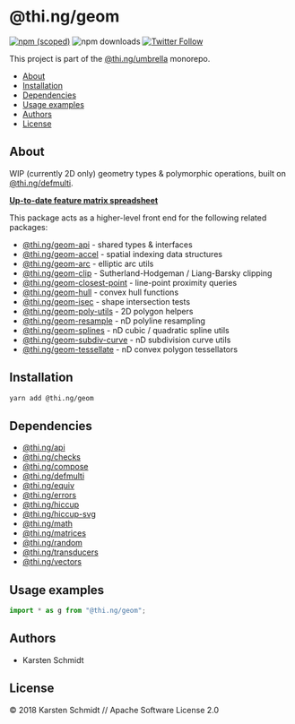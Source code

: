 # @thi.ng/geom

[![npm (scoped)](https://img.shields.io/npm/v/@thi.ng/geom.svg)](https://www.npmjs.com/package/@thi.ng/geom)
![npm downloads](https://img.shields.io/npm/dm/@thi.ng/geom.svg)
[![Twitter Follow](https://img.shields.io/twitter/follow/thing_umbrella.svg?style=flat-square&label=twitter)](https://twitter.com/thing_umbrella)

This project is part of the
[@thi.ng/umbrella](https://github.com/thi-ng/umbrella/) monorepo.

<!-- TOC depthFrom:2 depthTo:3 -->

- [About](#about)
- [Installation](#installation)
- [Dependencies](#dependencies)
- [Usage examples](#usage-examples)
- [Authors](#authors)
- [License](#license)

<!-- /TOC -->

## About

WIP (currently 2D only) geometry types & polymorphic operations, built on
[@thi.ng/defmulti](https://github.com/thi-ng/umbrella/tree/master/packages/defmulti).

[**Up-to-date feature matrix spreadsheet**](https://docs.google.com/spreadsheets/d/1GxJm-zOQaGECui2MJUmy3gQPTF-T6BJ6vhNlUnPsmDs/edit?usp=sharing)

This package acts as a higher-level front end for the following related packages:

- [@thi.ng/geom-api](https://github.com/thi-ng/umbrella/tree/master/packages/geom-api) - shared types & interfaces
- [@thi.ng/geom-accel](https://github.com/thi-ng/umbrella/tree/master/packages/geom-accel) - spatial indexing data structures
- [@thi.ng/geom-arc](https://github.com/thi-ng/umbrella/tree/master/packages/geom-arc) - elliptic arc utils
- [@thi.ng/geom-clip](https://github.com/thi-ng/umbrella/tree/master/packages/geom-clip) - Sutherland-Hodgeman / Liang-Barsky clipping
- [@thi.ng/geom-closest-point](https://github.com/thi-ng/umbrella/tree/master/packages/geom-closest-point) - line-point proximity queries
- [@thi.ng/geom-hull](https://github.com/thi-ng/umbrella/tree/master/packages/geom-hull) - convex hull functions
- [@thi.ng/geom-isec](https://github.com/thi-ng/umbrella/tree/master/packages/geom-isec) - shape intersection tests
- [@thi.ng/geom-poly-utils](https://github.com/thi-ng/umbrella/tree/master/packages/geom-poly-utils) - 2D polygon helpers
- [@thi.ng/geom-resample](https://github.com/thi-ng/umbrella/tree/master/packages/geom-resample) - nD polyline resampling
- [@thi.ng/geom-splines](https://github.com/thi-ng/umbrella/tree/master/packages/geom-splines) - nD cubic / quadratic spline utils
- [@thi.ng/geom-subdiv-curve](https://github.com/thi-ng/umbrella/tree/master/packages/geom-subdiv-curve) - nD subdivision curve utils
- [@thi.ng/geom-tessellate](https://github.com/thi-ng/umbrella/tree/master/packages/geom-tessellate) - nD convex polygon tessellators

## Installation

```bash
yarn add @thi.ng/geom
```

## Dependencies

- [@thi.ng/api](https://github.com/thi-ng/umbrella/tree/master/packages/api)
- [@thi.ng/checks](https://github.com/thi-ng/umbrella/tree/master/packages/checks)
- [@thi.ng/compose](https://github.com/thi-ng/umbrella/tree/master/packages/compose)
- [@thi.ng/defmulti](https://github.com/thi-ng/umbrella/tree/master/packages/defmulti)
- [@thi.ng/equiv](https://github.com/thi-ng/umbrella/tree/master/packages/equiv)
- [@thi.ng/errors](https://github.com/thi-ng/umbrella/tree/master/packages/errors)
- [@thi.ng/hiccup](https://github.com/thi-ng/umbrella/tree/master/packages/hiccup)
- [@thi.ng/hiccup-svg](https://github.com/thi-ng/umbrella/tree/master/packages/hiccup-svg)
- [@thi.ng/math](https://github.com/thi-ng/umbrella/tree/master/packages/math)
- [@thi.ng/matrices](https://github.com/thi-ng/umbrella/tree/master/packages/matrices)
- [@thi.ng/random](https://github.com/thi-ng/umbrella/tree/master/packages/random)
- [@thi.ng/transducers](https://github.com/thi-ng/umbrella/tree/master/packages/transducers)
- [@thi.ng/vectors](https://github.com/thi-ng/umbrella/tree/master/packages/vectors)

## Usage examples

```ts
import * as g from "@thi.ng/geom";
```

## Authors

- Karsten Schmidt

## License

&copy; 2018 Karsten Schmidt // Apache Software License 2.0
